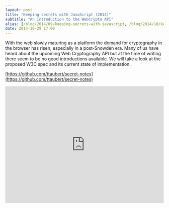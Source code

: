 ```yaml
---
layout: post
title: "Keeping secrets with JavaScript (2014)"
subtitle: "An Introduction to the WebCrypto API"
alias: [/blog/2014/09/keeping-secrets-with-javascript, /blog/2014/10/keeping-secrets-with-javascript]
date: 2014-10-29 17:00
---
```


With the web slowly maturing as a platform the demand for cryptography in the
browser has risen, especially in a post-Snowden era. Many of us have heard
about the upcoming Web Cryptography API but at the time of writing there seem
to be no good introductions available. We will take a look at the proposed W3C
spec and its current state of implementation.

[https://github.com/ttaubert/secret-notes](https://github.com/ttaubert/secret-notes)

<script async class="speakerdeck-embed" data-id="90bc7ca0134e0132be1f460835129433" data-ratio="1.77777777777778" src="https://speakerdeck.com/assets/embed.js"></script>

<iframe width="100%" height="372" src="https://www.youtube.com/embed/yf4m9LdO1zI" frameborder="0" allowfullscreen></iframe>
